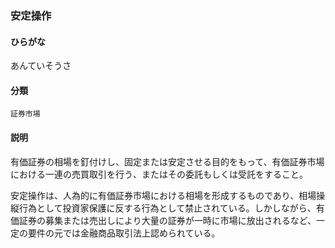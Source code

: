 <div style="display:none;">

## [あ行](securities-terms?id=あ行)

</div>

### 安定操作

#### ひらがな

あんていそうさ

#### 分類

`証券市場`

#### 説明

有価証券の相場を釘付けし、固定または安定させる目的をもって、有価証券市場における一連の売買取引を行う、またはその委託もしくは受託をすること。
安定操作は、人為的に有価証券市場における相場を形成するものであり、相場操縦行為として投資家保護に反する行為として禁止されている。しかしながら、有価証券の募集または売出しにより大量の証券が一時に市場に放出されるなど、一定の要件の元では金融商品取引法上認められている。

<div style="display:none;">

## [か行](securities-terms?id=か行)
## [さ行](securities-terms?id=さ行)
## [た行](securities-terms?id=た行)
## [な行](securities-terms?id=な行)
## [は行](securities-terms?id=は行)
## [ま行](securities-terms?id=ま行)
## [や行](securities-terms?id=や行)
## [ら行](securities-terms?id=ら行)
## [わ行](securities-terms?id=わ行)
## [英数字・記号](securities-terms?id=英数字・記号)

</div>

